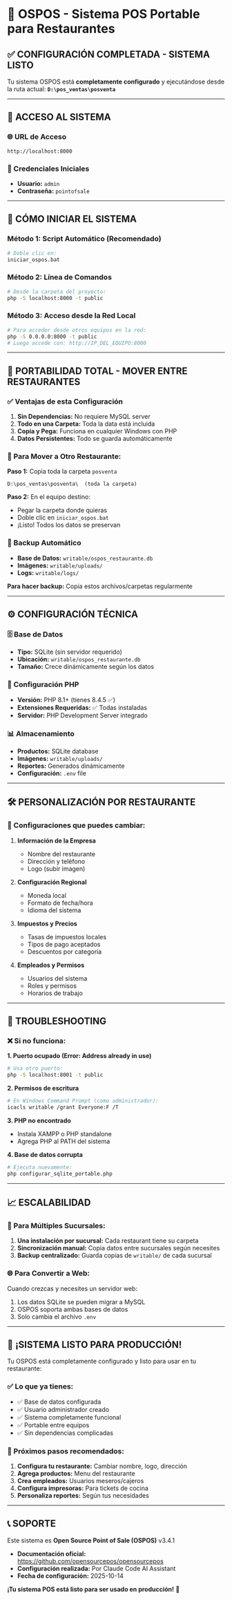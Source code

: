 # 🚀 OSPOS - Sistema POS Portable para Restaurantes

## ✅ CONFIGURACIÓN COMPLETADA - SISTEMA LISTO

Tu sistema OSPOS está **completamente configurado** y ejecutándose desde la ruta actual:
**`D:\pos_ventas\posventa`**

---

## 🎯 ACCESO AL SISTEMA

### 🌐 URL de Acceso
```
http://localhost:8000
```

### 👤 Credenciales Iniciales
- **Usuario:** `admin`
- **Contraseña:** `pointofsale`

---

## 🚀 CÓMO INICIAR EL SISTEMA

### Método 1: Script Automático (Recomendado)
```bash
# Doble clic en:
iniciar_ospos.bat
```

### Método 2: Línea de Comandos
```bash
# Desde la carpeta del proyecto:
php -S localhost:8000 -t public
```

### Método 3: Acceso desde la Red Local
```bash
# Para acceder desde otros equipos en la red:
php -S 0.0.0.0:8000 -t public
# Luego accede con: http://IP_DEL_EQUIPO:8000
```

---

## 💼 PORTABILIDAD TOTAL - MOVER ENTRE RESTAURANTES

### ✅ Ventajas de esta Configuración
1. **Sin Dependencias:** No requiere MySQL server
2. **Todo en una Carpeta:** Toda la data está incluida
3. **Copia y Pega:** Funciona en cualquier Windows con PHP
4. **Datos Persistentes:** Todo se guarda automáticamente

### 📁 Para Mover a Otro Restaurante:

**Paso 1:** Copia toda la carpeta `posventa`
```
D:\pos_ventas\posventa\  (toda la carpeta)
```

**Paso 2:** En el equipo destino:
- Pegar la carpeta donde quieras
- Doble clic en `iniciar_ospos.bat`
- ¡Listo! Todos los datos se preservan

### 🔄 Backup Automático
- **Base de Datos:** `writable/ospos_restaurante.db`
- **Imágenes:** `writable/uploads/`
- **Logs:** `writable/logs/`

**Para hacer backup:** Copia estos archivos/carpetas regularmente

---

## ⚙️ CONFIGURACIÓN TÉCNICA

### 🗄️ Base de Datos
- **Tipo:** SQLite (sin servidor requerido)
- **Ubicación:** `writable/ospos_restaurante.db`
- **Tamaño:** Crece dinámicamente según los datos

### 🔧 Configuración PHP
- **Versión:** PHP 8.1+ (tienes 8.4.5 ✅)
- **Extensiones Requeridas:** ✅ Todas instaladas
- **Servidor:** PHP Development Server integrado

### 📊 Almacenamiento
- **Productos:** SQLite database
- **Imágenes:** `writable/uploads/`
- **Reportes:** Generados dinámicamente
- **Configuración:** `.env` file

---

## 🛠️ PERSONALIZACIÓN POR RESTAURANTE

### 📝 Configuraciones que puedes cambiar:
1. **Información de la Empresa**
   - Nombre del restaurante
   - Dirección y teléfono
   - Logo (subir imagen)

2. **Configuración Regional**
   - Moneda local
   - Formato de fecha/hora
   - Idioma del sistema

3. **Impuestos y Precios**
   - Tasas de impuestos locales
   - Tipos de pago aceptados
   - Descuentos por categoría

4. **Empleados y Permisos**
   - Usuarios del sistema
   - Roles y permisos
   - Horarios de trabajo

---

## 🔧 TROUBLESHOOTING

### ❌ Si no funciona:

**1. Puerto ocupado (Error: Address already in use)**
```bash
# Usa otro puerto:
php -S localhost:8001 -t public
```

**2. Permisos de escritura**
```bash
# En Windows Command Prompt (como administrador):
icacls writable /grant Everyone:F /T
```

**3. PHP no encontrado**
- Instala XAMPP o PHP standalone
- Agrega PHP al PATH del sistema

**4. Base de datos corrupta**
```bash
# Ejecuta nuevamente:
php configurar_sqlite_portable.php
```

---

## 📈 ESCALABILIDAD

### 🏢 Para Múltiples Sucursales:
1. **Una instalación por sucursal:** Cada restaurant tiene su carpeta
2. **Sincronización manual:** Copia datos entre sucursales según necesites
3. **Backup centralizado:** Guarda copias de `writable/` de cada sucursal

### 🌐 Para Convertir a Web:
Cuando crezcas y necesites un servidor web:
1. Los datos SQLite se pueden migrar a MySQL
2. OSPOS soporta ambas bases de datos
3. Solo cambia el archivo `.env`

---

## 🎉 ¡SISTEMA LISTO PARA PRODUCCIÓN!

Tu OSPOS está completamente configurado y listo para usar en tu restaurante:

### ✅ Lo que ya tienes:
- ✅ Base de datos configurada
- ✅ Usuario administrador creado
- ✅ Sistema completamente funcional
- ✅ Portable entre equipos
- ✅ Sin dependencias complicadas

### 🚀 Próximos pasos recomendados:
1. **Configura tu restaurante:** Cambiar nombre, logo, dirección
2. **Agrega productos:** Menu del restaurante
3. **Crea empleados:** Usuarios meseros/cajeros
4. **Configura impresoras:** Para tickets de cocina
5. **Personaliza reportes:** Según tus necesidades

---

## 📞 SOPORTE

Este sistema es **Open Source Point of Sale (OSPOS)** v3.4.1
- **Documentación oficial:** https://github.com/opensourcepos/opensourcepos
- **Configuración realizada:** Por Claude Code AI Assistant
- **Fecha de configuración:** 2025-10-14

**¡Tu sistema POS está listo para ser usado en producción!** 🎊
